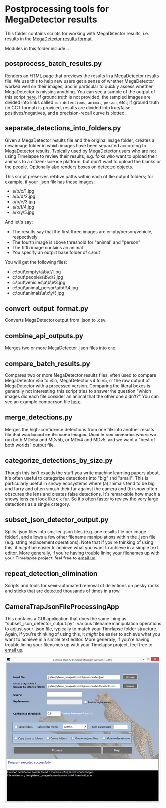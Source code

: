 # Postprocessing tools for MegaDetector results

This folder contains scripts for working with MegaDetector results, i.e. results in the [MegaDetector results format](https://github.com/agentmorris/MegaDetector/tree/main/megadetector/api/batch_processing#megadetector-batch-output-format).

Modules in this folder include...

## postprocess_batch_results.py

Renders an HTML page that previews the results in a MegaDetector results file. We use this to help new users get a sense of whether MegaDetector worked well on their images, and in particular to quickly assess whether MegaDetector is missing anything.  You can see a sample of the output of this script [here](https://lila.science/public/snapshot_safari_public/snapshot-safari-kar-2022-00-00-v5a.0.0_0.200/).  If ground truth is not provided, the sampled images are divided into links called `non-detections`, `animal`, `person`, etc.; if ground truth (in CCT format) is provided, results are divided into true/false positives/negatives, and a precision-recall curve is plotted. 


## separate_detections_into_folders.py

Given a MegaDetector results file and the original image folder, creates a new image folder in which images have been separated according to MegaDetector results.  Typically used by MegaDetector users who are not using Timelapse to review their results, e.g. folks who want to upload their animals to a citizen-science platform, but don't want to upload the blanks or the people.  Optionally also renders boxes on detected objects.

This script preserves relative paths within each of the output folders; for example, if your .json file has these images:

* a/b/c/1.jpg
* a/b/d/2.jpg
* a/b/e/3.jpg
* a/b/f/4.jpg
* a/x/y/5.jpg

And let's say:

* The results say that the first three images are empty/person/vehicle, respectively
* The fourth image is above threshold for "animal" and "person"
* The fifth image contains an animal
* You specify an output base folder of c:\out

You will get the following files:

* c:\out\empty\a\b\c\1.jpg
* c:\out\people\a\b\d\2.jpg
* c:\out\vehicles\a\b\e\3.jpg
* c:\out\animal_person\a\b\f\4.jpg
* c:\out\animals\a\x\y\5.jpg


## convert_output_format.py

Converts MegaDetector output from .json to .csv.


## combine_api_outputs.py

Merges two or more MegaDetector .json files into one.


## compare_batch_results.py

Compares two or more MegaDetector results files, often used to compare MegaDetector v5a to v5b, MegaDetector v4 to v5, or the raw output of MegaDetector with a processed version.  Comparing the literal boxes is generally not interesting; this script tries to answer the question "which images did each file consider an animal that the other one didn't?"  You can see an example comparison file [here](https://lila.science/public/ena24/ena24-comparison-2022-06-08/).


## merge_detections.py

Merges the high-confidence detections from one file into another results file that was based on the same images.  Used in rare scenarios where we run both MDv5a and MDv5b, or MDv4 and MDv5, and we want a "best of both worlds" output file.


## categorize_detections_by_size.py

Though this isn't exactly the stuff you write machine learning papers about, it's often useful to categorize detections into "big" and "small".  This is particularly useful in snowy ecosystems where (a) animals tend to be big and furry and often smush their fur against the camera and (b) snow often obscures the lens and creates false detections.  It's remarkable how much a snowy lens can look like elk fur.  So it's often faster to review the very large detections as a single category.


## subset_json_detector_output.py

Splits .json files into smaller .json files (e.g. one results file per image folder), and allows a few other filename manipulations within the .json file (e.g. string replacement operations).  Note that if you're thinking of using this, it *might* be easier to achieve what you want to achieve in a simple text editor.  More generally, if you're having trouble lining your filenames up with your Timelapse project, feel free to [email us](mailto:cameratraps@lila.science).


## repeat_detection_elimination

Scripts and tools for semi-automated removal of detections on pesky rocks and sticks that are detected thousands of times in a row.


## CameraTrapJsonFileProcessingApp

This contains a GUI application that does the same thing as "subset_json_detector_output.py": various filename manipulation operations to adjust your .json file, typically to match your Timelapse folder structure.  Again, if you're thinking of using this, it *might* be easier to achieve what you want to achieve in a simple text editor.  More generally, if you're having trouble lining your filenames up with your Timelapse project, feel free to [email us](mailto:cameratraps@lila.science).

<img src="images/CameraTrapJsonManagerApp.jpg" width="500">
